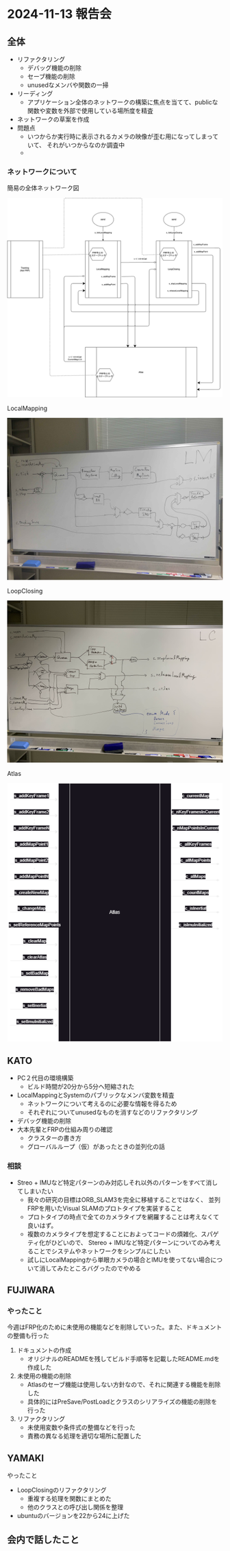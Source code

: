# 2024-11-13 報告会

## 全体

- リファクタリング
  - デバッグ機能の削除
  - セーブ機能の削除
  - unusedなメンバや関数の一掃
- リーディング
  - アプリケーション全体のネットワークの構築に焦点を当てて、publicな関数や変数を外部で使用している場所度を精査
- ネットワークの草案を作成
- 問題点
  - いつからか実行時に表示されるカメラの映像が歪む用になってしまっていて、
    それがいつからなのか調査中
  -

### ネットワークについて

簡易の全体ネットワーク図

![](../images/orb-slam-network.png)

LocalMapping

![](../images/localmapping.png)

LoopClosing

![](../images/loopclosing.png)

Atlas

![](../images/atlas.png)

## KATO

- PC２代目の環境構築
  - ビルド時間が20分から5分ヘ短縮された
- LocalMappingとSystemのパブリックなメンバ変数を精査
  - ネットワークについて考えるのに必要な情報を得るため
  - それぞれについてunusedなものを消すなどのリファクタリング
- デバッグ機能の削除
- 大本先輩とFRPの仕組み周りの確認
  - クラスターの書き方
  - グローバルループ（仮）があったときの並列化の話

### 相談

- Streo + IMUなど特定パターンのみ対応しそれ以外のパターンをすべて消してしまいたい
  - 我々の研究の目標はORB_SLAM3を完全に移植することではなく、 並列FRPを用いたVisual SLAMのプロトタイプを実装すること
  - プロトタイプの時点で全てのカメラタイプを網羅することは考えなくて良いはず。
  - 複数のカメラタイプを想定することにおよってコードの煩雑化、スパゲティ化がひどいので、
    Stereo + IMUなど特定パターンについてのみ考えることでシステムやネットワークをシンプルにしたい
  - 試しにLocalMappingから単眼カメラの場合とIMUを使ってない場合について消してみたところバグったのでやめる

## FUJIWARA

### やったこと

今週はFRP化のために未使用の機能などを削除していった。また、ドキュメントの整備も行った

1. ドキュメントの作成
   - オリジナルのREADMEを残してビルド手順等を記載したREADME.mdを作成した
2. 未使用の機能の削除
   - Atlasのセーブ機能は使用しない方針なので、それに関連する機能を削除した
   - 具体的にはPreSave/PostLoadとクラスのシリアライズの機能の削除を行った
3. リファクタリング
   - 未使用変数や条件式の整備などを行った
   - 責務の異なる処理を適切な場所に配置した

## YAMAKI

やったこと

- LoopClosingのリファクタリング
  - 重複する処理を関数にまとめた
  - 他のクラスとの呼び出し関係を整理
- ubuntuのバージョンを22から24に上げた

## 会内で話したこと
